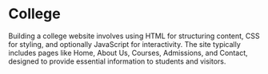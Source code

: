 # College
Building a college website involves using HTML for structuring content, CSS for styling, and optionally JavaScript for interactivity. The site typically includes pages like Home, About Us, Courses, Admissions, and Contact, designed to provide essential information to students and visitors.

